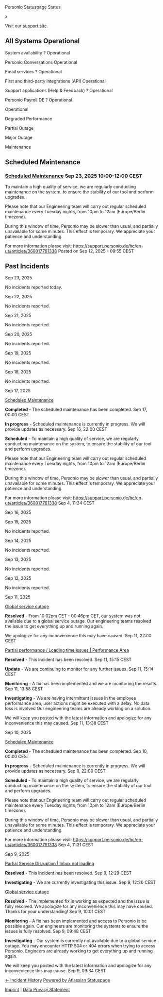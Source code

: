 Personio Statuspage Status

[](https://www.personio.de/)

[](https://status.personio.de/#)

[](https://status.personio.de/#updates-dropdown-support)  x

 Visit our [support site](https://support.personio.de/hc/en-us).

 All Systems Operational
----------

 System availability ?  Operational

 Personio Conversations  Operational

 Email services ?  Operational

 First and third-party integrations (API)  Operational

 Support applications (Help & Feedback) ?  Operational

 Personio Payroll DE ?  Operational

 Operational

 Degraded Performance

 Partial Outage

 Major Outage

 Maintenance

Scheduled Maintenance
----------

### [Scheduled Maintenance](https://status.personio.de/incidents/pb7nm4zqcwwm)  Sep 23, 2025 10:00-12:00 CEST  ###

To maintain a high quality of service, we are regularly conducting maintenance on the system, to ensure the stability of our tool and perform upgrades.

Please note that our Engineering team will carry out regular scheduled maintenance every Tuesday nights, from 10pm to 12am (Europe/Berlin timezone).

During this window of time, Personio may be slower than usual, and partially unavailable for some minutes. This effect is temporary. We appreciate your patience and understanding.

For more information please visit: <https://support.personio.de/hc/en-us/articles/360017791338>
Posted on Sep 12, 2025 - 09:55 CEST

Past Incidents
----------

Sep 23, 2025

No incidents reported today.

Sep 22, 2025

No incidents reported.

Sep 21, 2025

No incidents reported.

Sep 20, 2025

No incidents reported.

Sep 19, 2025

No incidents reported.

Sep 18, 2025

No incidents reported.

Sep 17, 2025

[Scheduled Maintenance](https://status.personio.de/incidents/7322d8c2q6wf)

**Completed** - The scheduled maintenance has been completed.
 Sep 17, 00:00 CEST

**In progress** - Scheduled maintenance is currently in progress. We will provide updates as necessary.
 Sep 16, 22:00 CEST

**Scheduled** - To maintain a high quality of service, we are regularly conducting maintenance on the system, to ensure the stability of our tool and perform upgrades.

Please note that our Engineering team will carry out regular scheduled maintenance every Tuesday nights, from 10pm to 12am (Europe/Berlin timezone).

During this window of time, Personio may be slower than usual, and partially unavailable for some minutes. This effect is temporary. We appreciate your patience and understanding.

For more information please visit: <https://support.personio.de/hc/en-us/articles/360017791338>
 Sep  4, 11:34 CEST

Sep 16, 2025

Sep 15, 2025

No incidents reported.

Sep 14, 2025

No incidents reported.

Sep 13, 2025

No incidents reported.

Sep 12, 2025

No incidents reported.

Sep 11, 2025

[Global service outage](https://status.personio.de/incidents/z4dg602rjzzm)

**Resolved** - From 10:02pm CET - 00:46pm CET, our system was not available due to a global service outage. Our engineering teams resolved the issue to get everything up and running again.

We apologize for any inconvenience this may have caused.
 Sep 11, 22:00 CEST

[Partial performance / Loading time issues | Performance Area](https://status.personio.de/incidents/2sjmq2v6jq2t)

**Resolved** - This incident has been resolved.
 Sep 11, 15:15 CEST

**Update** - We are continuing to monitor for any further issues.
 Sep 11, 15:14 CEST

**Monitoring** - A fix has been implemented and we are monitoring the results.
 Sep 11, 13:58 CEST

**Investigating** - We are having intermittent issues in the employee performance area, user actions might be executed with a delay. No data loss is involved Our engineering teams are already working on a solution.

We will keep you posted with the latest information and apologize for any inconvenience this may caused.
 Sep 11, 13:38 CEST

Sep 10, 2025

[Scheduled Maintenance](https://status.personio.de/incidents/c77g0kt5j96g)

**Completed** - The scheduled maintenance has been completed.
 Sep 10, 00:00 CEST

**In progress** - Scheduled maintenance is currently in progress. We will provide updates as necessary.
 Sep  9, 22:00 CEST

**Scheduled** - To maintain a high quality of service, we are regularly conducting maintenance on the system, to ensure the stability of our tool and perform upgrades.

Please note that our Engineering team will carry out regular scheduled maintenance every Tuesday nights, from 10pm to 12am (Europe/Berlin timezone).

During this window of time, Personio may be slower than usual, and partially unavailable for some minutes. This effect is temporary. We appreciate your patience and understanding.

For more information please visit: <https://support.personio.de/hc/en-us/articles/360017791338>
 Sep  4, 11:31 CEST

Sep  9, 2025

[Partial Service Disruption | Inbox not loading](https://status.personio.de/incidents/m4cmd73p7l68)

**Resolved** - This incident has been resolved.
 Sep  9, 12:29 CEST

**Investigating** - We are currently investigating this issue.
 Sep  9, 12:20 CEST

[Global service outage](https://status.personio.de/incidents/d59v2fq8hf60)

**Resolved** - The implemented fix is working as expected and the issue is fully resolved. We apologize for any inconvenience this may have caused. Thanks for your understanding!
 Sep  9, 10:01 CEST

**Monitoring** - A fix has been implemented and access to Personio is be possible again. Our engineers are monitoring the systems to ensure the issues is fully resolved.
 Sep  9, 09:48 CEST

**Investigating** - Our system is currently not available due to a global service outage. You may encounter HTTP 504 or 404 errors when trying to access Personio. Engineers are already working to get everything up and running again.

We will keep you posted with the latest information and apologize for any inconvenience this may cause.
 Sep  9, 09:34 CEST

[← Incident History](https://status.personio.de/history) [Powered by Atlassian Statuspage](https://www.atlassian.com/software/statuspage?utm_campaign=status.personio.de&utm_content=SP-notifications&utm_medium=powered-by&utm_source=inapp)

[Imprint](https://www.personio.de/impressum/) | [Data Privacy Statement](https://www.personio.de/datenschutzerklaerung/)
